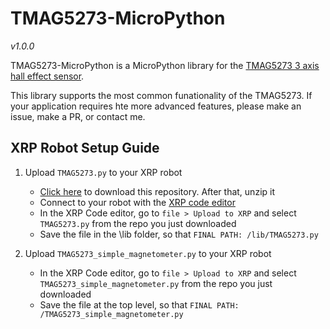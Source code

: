 # TMAG5273-MicroPython
*v1.0.0*

TMAG5273-MicroPython is a MicroPython library for the [TMAG5273 3 axis hall effect sensor](https://www.sparkfun.com/products/23880).

This library supports the most common funationality of the TMAG5273. If your application requires hte more advanced features, please make an issue, make a PR, or contact me.

## XRP Robot Setup Guide ##
1) Upload `TMAG5273.py` to your XRP robot
	- [Click here](https://github.com/AlfredoSystems/TMAG5273-MircoPython/archive/refs/heads/main.zip) to download this repository. After that, unzip it
	- Connect to your robot with the [XRP code editor](https://xrpcode.wpi.edu/)
	- In the XRP Code editor, go to `file > Upload to XRP` and select `TMAG5273.py` from the repo you just downloaded
	- Save the file in the \lib folder, so that `FINAL PATH: /lib/TMAG5273.py`

1) Upload `TMAG5273_simple_magnetometer.py` to your XRP robot
	- In the XRP Code editor, go to `file > Upload to XRP` and select `TMAG5273_simple_magnetometer.py` from the repo you just downloaded
	- Save the file at the top level, so that `FINAL PATH: /TMAG5273_simple_magnetometer.py`
